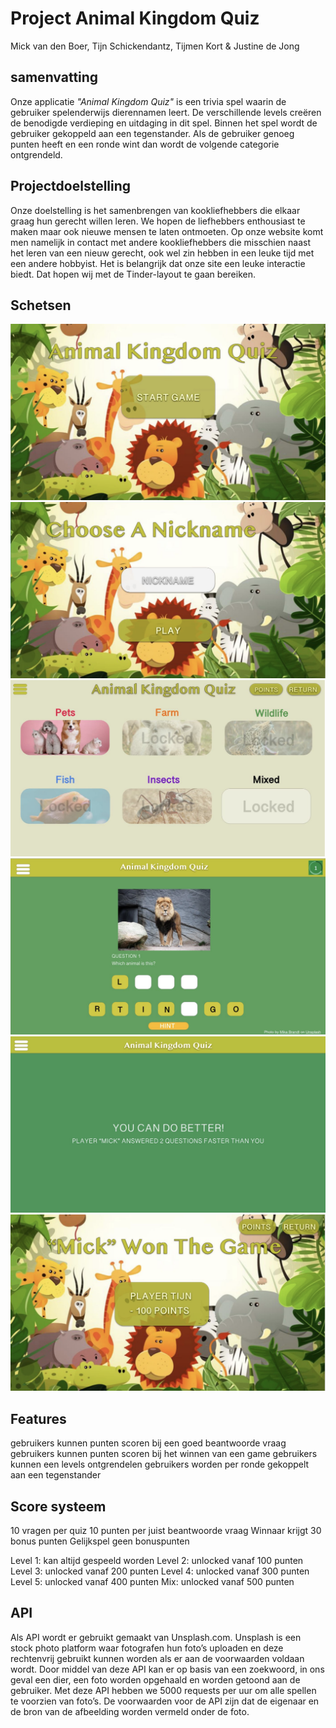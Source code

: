 # Project Animal Kingdom Quiz
Mick van den Boer,
Tijn Schickendantz,
Tijmen Kort &
Justine de Jong

## samenvatting
Onze applicatie *"Animal Kingdom Quiz"* is een trivia spel waarin de gebruiker spelenderwijs dierennamen leert. 
De verschillende levels creëren de benodigde verdieping en uitdaging in dit spel. Binnen het spel wordt de gebruiker gekoppeld aan een tegenstander. Als de gebruiker genoeg punten heeft en een ronde wint dan wordt de volgende categorie ontgrendeld. 

## Projectdoelstelling
Onze doelstelling is het samenbrengen van kookliefhebbers die elkaar graag hun gerecht willen leren. We hopen de liefhebbers enthousiast te maken maar ook nieuwe mensen te laten ontmoeten. Op onze website komt men namelijk in contact met andere kookliefhebbers die misschien naast het leren van een nieuw gerecht, ook wel zin hebben in een leuke tijd met een andere hobbyist. Het is belangrijk dat onze site een leuke interactie biedt. Dat hopen wij met de Tinder-layout te gaan bereiken.

## Schetsen
![](TD_1.png)
![](TD_2.png)
![](TD_3.png)
![](TD_4.png)
![](TD_5.png)
![](TD_6.png)

## Features
gebruikers kunnen punten scoren bij een goed beantwoorde vraag
gebruikers kunnen punten scoren bij het winnen van een game
gebruikers kunnen een levels ontgrendelen 
gebruikers worden per ronde gekoppelt aan een tegenstander 


## Score systeem 
10 vragen per quiz
10 punten per juist beantwoorde vraag
Winnaar krijgt 30 bonus punten
Gelijkspel geen bonuspunten

Level 1: kan altijd gespeeld worden
Level 2: unlocked vanaf 100 punten
Level 3: unlocked vanaf 200 punten
Level 4: unlocked vanaf 300 punten
Level 5: unlocked vanaf 400 punten
Mix: unlocked vanaf 500 punten


## API
Als API wordt er gebruikt gemaakt van Unsplash.com. Unsplash is een stock photo platform waar fotografen hun foto’s uploaden en deze rechtenvrij gebruikt kunnen worden als er aan de voorwaarden voldaan wordt. Door middel van deze API kan er op basis van een zoekwoord, in ons geval een dier, een foto worden opgehaald en worden getoond aan de gebruiker. Met deze API hebben we 5000 requests per uur om alle spellen te voorzien van foto’s. De voorwaarden voor de API zijn dat de eigenaar en de bron van de afbeelding worden vermeld onder de foto. 

